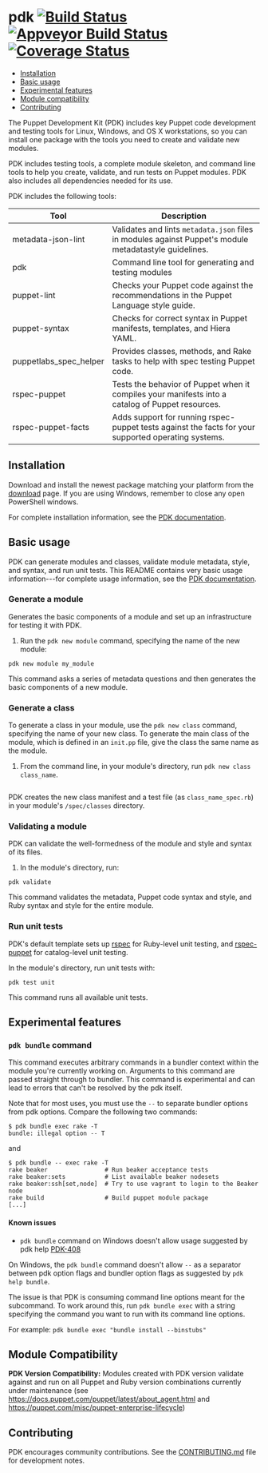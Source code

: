 # pdk [![Build Status](https://travis-ci.org/puppetlabs/pdk.svg?branch=master)](https://travis-ci.org/puppetlabs/pdk) [![Appveyor Build Status](https://ci.appveyor.com/api/projects/status/x70e2fqllbaootpd?svg=true)](https://ci.appveyor.com/project/puppetlabs/pdk) [![Coverage Status](https://coveralls.io/repos/github/puppetlabs/pdk/badge.svg?branch=master)](https://coveralls.io/github/puppetlabs/pdk?branch=master)

* [Installation](#installation)
* [Basic usage](#basic-usage)
* [Experimental features](#experimental-features)
* [Module compatibility](#module-compatibility)
* [Contributing](#contributing)

The Puppet Development Kit (PDK) includes key Puppet code development and testing tools for Linux, Windows, and OS X workstations, so you can install one package with the tools you need to create and validate new modules.

PDK includes testing tools, a complete module skeleton, and command line tools to help you create, validate, and run tests on Puppet modules. PDK also includes all dependencies needed for its use.

PDK includes the following tools:

Tool   | Description
----------------|-------------------------
metadata-json-lint | Validates and lints `metadata.json` files in modules against  Puppet's module metadatastyle guidelines.
pdk | Command line tool for generating and testing modules
puppet-lint | Checks your Puppet code against the recommendations in the Puppet Language style guide.
puppet-syntax | Checks for correct syntax in Puppet manifests, templates, and Hiera YAML.
puppetlabs_spec_helper | Provides classes, methods, and Rake tasks to help with spec testing Puppet code.
rspec-puppet | Tests the behavior of Puppet when it compiles your manifests into a catalog of Puppet resources.
rspec-puppet-facts | Adds support for running rspec-puppet tests against the facts for your supported operating systems.


## Installation

Download and install the newest package matching your platform from the [download](https://puppet.com/download-puppet-development-kit) page. If you are using Windows, remember to close any open PowerShell windows.

For complete installation information, see the [PDK documentation](https://docs.puppet.com/pdk/latest/pdk_install.html).

## Basic usage

PDK can generate modules and classes, validate module metadata, style, and syntax, and run unit tests. This README contains very basic usage information---for complete usage information, see the [PDK documentation](https://docs.puppet.com/pdk/).

### Generate a module

Generates the basic components of a module and set up an infrastructure for testing it with PDK.

1. Run the `pdk new module` command, specifying the name of the new module:

```
pdk new module my_module
```

This command asks a series of metadata questions and then generates the basic components of a new module.

### Generate a class

To generate a class in your module, use the `pdk new class` command, specifying the name of your new class. To generate the main class of the module, which is defined in an `init.pp` file, give the class the same name as the module.

1. From the command line, in your module's directory, run `pdk new class class_name`. 
   ```

PDK creates the new class manifest and a test file (as `class_name_spec.rb`) in your module's `/spec/classes` directory. 


### Validating a module

PDK can validate the well-formedness of the module and style and syntax of its files.

1. In the module's directory, run:

```
pdk validate
```

This command validates the metadata, Puppet code syntax and style, and Ruby syntax and style for the entire module.

### Run unit tests

PDK's default template sets up [rspec](http://rspec.info/) for Ruby-level unit testing, and [rspec-puppet](https://github.com/rodjek/rspec-puppet/) for catalog-level unit testing.

In the module's directory, run unit tests with:

```
pdk test unit
```

This command runs all available unit tests.

## Experimental features

### `pdk bundle` command

This command executes arbitrary commands in a bundler context within the module you're currently working on. Arguments to this command are passed straight through to bundler. This command is experimental  and can lead to errors that can't be resolved by the pdk itself.

Note that for most uses, you must use the `--` to separate bundler options from pdk options. Compare the following two commands:

```
$ pdk bundle exec rake -T
bundle: illegal option -- T

```

and

```
$ pdk bundle -- exec rake -T
rake beaker                # Run beaker acceptance tests
rake beaker:sets           # List available beaker nodesets
rake beaker:ssh[set,node]  # Try to use vagrant to login to the Beaker node
rake build                 # Build puppet module package
[...]
```

#### Known issues

* `pdk bundle` command on Windows doesn't allow usage suggested by pdk help [PDK-408](https://tickets.puppetlabs.com/browse/PDK-408)

On Windows, the `pdk bundle` command doesn't allow `--` as a separator between pdk option flags and bundler option flags as suggested by `pdk help bundle`.

The issue is that PDK is consuming command line options meant for the subcommand. To work around this, run `pdk bundle exec` with a string specifying the command you want to run with its command line options.

For example: `pdk bundle exec "bundle install --binstubs"`

## Module Compatibility

**PDK Version Compatibility:** Modules created with PDK version validate against and run on all Puppet and Ruby version combinations currently under maintenance (see https://docs.puppet.com/puppet/latest/about_agent.html and https://puppet.com/misc/puppet-enterprise-lifecycle)

## Contributing

PDK encourages community contributions. See the [CONTRIBUTING.md](CONTRIBUTING.md) file for development notes.
